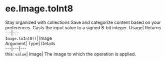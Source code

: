  
#  ee.Image.toInt8 
Stay organized with collections  Save and categorize content based on your preferences. 
Casts the input value to a signed 8-bit integer. Usage| Returns  
---|---  
`Image.toInt8()`| Image  
Argument| Type| Details  
---|---|---  
this: `value`| Image| The image to which the operation is applied.  
